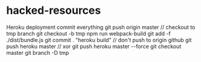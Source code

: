 # hacked-resources

Heroku deployment
commit everything
git push origin master
// checkout to tmp branch
git checkout -b tmp
npm run webpack-build
git add -f ./dist/bundle.js
git commit . "heroku build"
// don't push to origin github
git push heroku master
// xor
git push heroku master --force
git checkout master
git branch -D tmp

